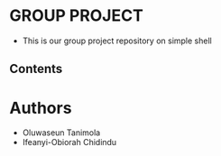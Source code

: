 # GROUP PROJECT
* This is our group project repository on simple shell

## Contents

# Authors
* Oluwaseun Tanimola
* Ifeanyi-Obiorah Chidindu
